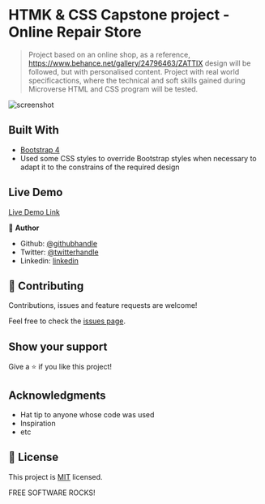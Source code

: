 # HTMK & CSS Capstone project - Online Repair Store

> Project based on an online shop, as a reference, https://www.behance.net/gallery/24796463/ZATTIX design will be followed, but with personalised content. Project with real world specificactions, where the technical and soft skills gained during Microverse HTML and CSS program will be tested.

![screenshot](./screenshot.png)

## Built With



- [Bootstrap 4](https://getbootstrap.com/)
- Used some CSS styles to override Bootstrap styles when necessary to adapt it to the constrains of the required design

## Live Demo

[Live Demo Link](https://mystifying-newton-71c7bd.netlify.com/)


👤 **Author**

- Github: [@githubhandle](https://github.com/maosan132)
- Twitter: [@twitterhandle](https://twitter.com/maosan132)
- Linkedin: [linkedin](https://www.linkedin.com/in/mauricio-santos-a7292910)


## 🤝 Contributing

Contributions, issues and feature requests are welcome!

Feel free to check the [issues page](issues/).

## Show your support

Give a ⭐️ if you like this project!

## Acknowledgments

- Hat tip to anyone whose code was used
- Inspiration
- etc

## 📝 License

This project is [MIT](lic.url) licensed.

FREE SOFTWARE ROCKS!
